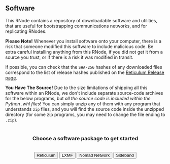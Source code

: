 [title]: <> (Software)
## Software
This RNode contains a repository of downloadable software and utilities, that are useful for bootstrapping communications networks, and for replicating RNodes.

**Please Note!** Whenever you install software onto your computer, there is a risk that someone modified this software to include malicious code. Be extra careful installing anything from this RNode, if you did not get it from a source you trust, or if there is a risk it was modified in transit.

If possible, you can check that the `SHA-256` hashes of any downloaded files correspond to the list of release hashes published on the [Reticulum Release page](https://github.com/markqvist/Reticulum/releases).

**You Have The Source!** Due to the size limitations of shipping all this software within an RNode, we don't include separate source-code archives for the below programs, but *all the source code is included within the Python .whl files*! You can simply unzip any of them with any program that understands `zip` files, and you will find the source code inside the unzipped directory (for some zip programs, you may need to change the file ending to `.zip`).
<br/><br/>
<center>
<h3>Choose a software package to get started</h3>
<br/>
<a href="./s_rns.html"><button type="button" id="task-rns">Reticulum</button></a>
<a href="./s_lxmf.html"><button type="button" id="task-rns">LXMF</button></a>
<a href="./s_nn.html"><button type="button" id="task-rns">Nomad Network</button></a>
<a href="./s_sideband.html"><button type="button" id="task-rns">Sideband</button></a>
</center>